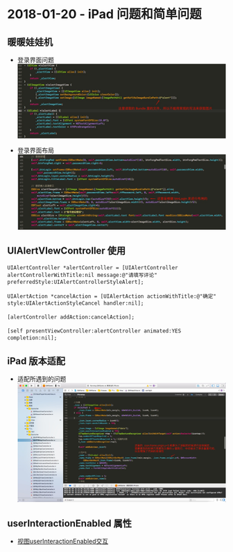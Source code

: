 # 2018-01-20 - iPad 问题和简单问题
<!-----

layout: post
title: "iPad 问题和简单问题"
date: 2018.01.20
tag: iOS 总结

--- --> 
## 暖暖娃娃机
- 登录界面问题
    ![](media/15164111244478/15164204342495.jpg)

- 登录界面布局
![](media/15164111244478/15164206538007.jpg)

## UIAlertVIewController 使用

```
UIAlertController *alertController = [UIAlertController alertControllerWithTitle:nil message:@"请填写评论" preferredStyle:UIAlertControllerStyleAlert];

UIAlertAction *cancelAction = [UIAlertAction actionWithTitle:@"确定" style:UIAlertActionStyleCancel handler:nil];

[alertController addAction:cancelAction];

[self presentViewController:alertController animated:YES completion:nil];

```

## iPad 版本适配
- 适配所遇到的问题
![](media/15164111244478/15164381701964.jpg)


## userInteractionEnabled 属性
- [视图userInteractionEnabled交互](https://www.jianshu.com/p/febef5ce9adc)


